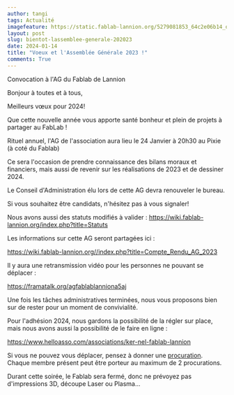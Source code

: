 ```yaml
---
author: tangi
tags: Actualité
imagefeature: https://static.fablab-lannion.org/5279081853_64c2e06b14_o1-300x234.jpg
layout: post
slug: bientot-lassemblee-generale-202023
date: 2024-01-14
title: "Voeux et l'Assemblée Générale 2023 !"
comments: True
---
```


Convocation à l'AG du Fablab de Lannion

Bonjour à toutes et à tous, 

Meilleurs vœux pour 2024!

Que cette nouvelle année vous apporte santé bonheur et plein de projets à partager au FabLab !

Rituel annuel, l'AG de l'association aura lieu le 24 Janvier à 20h30 au Pixie (à coté du Fablab)

Ce sera l'occasion de prendre connaissance des bilans moraux et financiers, mais aussi de revenir sur les réalisations de 2023 et de dessiner 2024. 

Le Conseil d'Administration élu lors de cette AG devra renouveler le bureau. 

Si vous souhaitez être candidats, n'hésitez pas à vous signaler!

Nous avons aussi des statuts modifiés à valider : https://wiki.fablab-lannion.org/index.php?title=Statuts

Les informations sur cette AG seront partagées ici :

https://wiki.fablab-lannion.org//index.php?title=Compte_Rendu_AG_2023

Il y aura une retransmission vidéo pour les personnes ne pouvant se déplacer : 

https://framatalk.org/agfablablanniona5aj

Une fois les tâches administratives terminées, nous vous proposons bien sur de rester pour un moment de convivialité.

Pour l'adhésion 2024, nous gardons la possibilité de la régler sur place, mais nous avons aussi la possibilité de le faire en ligne :

https://www.helloasso.com/associations/ker-nel-fablab-lannion

Si vous ne pouvez vous déplacer, pensez à donner une
[procuration](http://wiki.fablab-lannion.org/index.php?title=Fichier:Pouvoir_ag.odt). Chaque membre
présent peut être porteur au maximum de 2 procurations.

Durant cette soirée, le Fablab sera fermé, donc ne prévoyez pas d'impressions 3D, découpe Laser ou Plasma...
